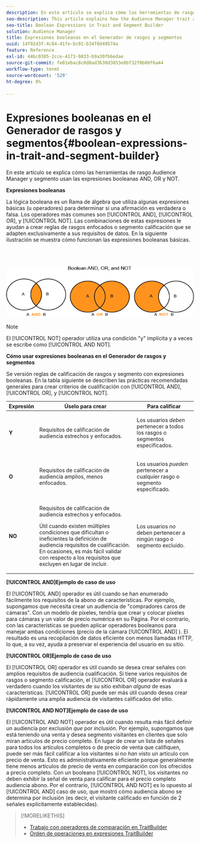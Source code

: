```yaml
---
description: En este artículo se explica cómo las herramientas de rasgo Audience Manager y segmento usan las expresiones booleanas AND, OR y NOT.
seo-description: This article explains how the Audience Manager trait and segment tools use the Boolean expressions AND, OR, and NOT.
seo-title: Boolean Expressions in Trait and Segment Builder
solution: Audience Manager
title: Expresiones booleanas en el Generador de rasgos y segmentos
uuid: 14f02d3f-4c84-41fe-bc91-b34f0d49574a
feature: Reference
exl-id: 44bc0385-2cce-4173-9833-b9a30fb6edae
source-git-commit: fe01ebac8c0d0ad3630d3853e0bf32f0b00f6a44
workflow-type: tm+mt
source-wordcount: '529'
ht-degree: 0%

---
```


# Expresiones booleanas en el Generador de rasgos y segmentos{#boolean-expressions-in-trait-and-segment-builder}

En este artículo se explica cómo las herramientas de rasgo Audience Manager y segmento usan las expresiones booleanas AND, OR y NOT.

<!-- 

c_tb_boolean.xml

 -->

**Expresiones booleanas**

La lógica booleana es un Rama de álgebra que utiliza algunas expresiones básicas (u operadores) para determinar si una afirmación es verdadera o falsa. Los operadores más comunes son [!UICONTROL AND], [!UICONTROL OR], y [!UICONTROL NOT]. Las combinaciones de estas expresiones le ayudan a crear reglas de rasgos enfocados o segmento calificación que se adapten exclusivamente a sus requisitos de datos. En la siguiente ilustración se muestra cómo funcionan las expresiones booleanas básicas.

<br> 

![](assets/BooleanOverview_small.png)

>[!NOTE]
>
>El [!UICONTROL NOT] operador utiliza una condición &quot;y&quot; implícita y a veces se escribe como [!UICONTROL AND NOT].

**Cómo usar expresiones booleanas en el Generador de rasgos y segmentos**

Se versión reglas de calificación de rasgos y segmento con expresiones booleanas. En la tabla siguiente se describen las prácticas recomendadas generales para crear criterios de cualificación con [!UICONTROL AND], [!UICONTROL OR], y [!UICONTROL NOT].

<table id="table_C762872C98F54C4A86A2F1C840A86657"> 
 <thead> 
  <tr> 
   <th colname="col1" class="entry"> Expresión </th> 
   <th colname="col2" class="entry"> Úselo para crear </th> 
   <th colname="col3" class="entry"> Para calificar </th> 
  </tr>
 </thead>
 <tbody> 
  <tr> 
   <td colname="col1"> <p><b><span class="wintitle"> Y</span></b> </p> </td> 
   <td colname="col2"> <p>Requisitos de calificación de audiencia estrechos y enfocados. </p> </td> 
   <td colname="col3"> <p>Los usuarios <i>deben</i> pertenecer a todos los rasgos o segmentos especificados. </p> </td> 
  </tr> 
  <tr> 
   <td colname="col1"> <p><b><span class="wintitle"> O</span></b> </p> </td> 
   <td colname="col2"> <p>Requisitos de calificación de audiencia amplios, menos enfocados. </p> </td> 
   <td colname="col3"> <p>Los usuarios <i>pueden</i> pertenecer a cualquier rasgo o segmento especificado. </p> </td> 
  </tr> 
  <tr> 
   <td colname="col1"> <p><b><span class="wintitle"> NO</span></b> </p> </td> 
   <td colname="col2"> <p>Requisitos de calificación de audiencia estrechos y enfocados. </p> <p>Útil cuando existen múltiples condiciones que dificultan o ineficientes la definición de audiencia requisitos de cualificación. En ocasiones, es más fácil validar con respecto a los requisitos que excluyen en lugar de incluir. </p> </td> 
   <td colname="col3"> <p>Los usuarios <i>no</i> deben pertenecer a ningún rasgo o segmento excluido. </p> </td> 
  </tr> 
 </tbody> 
</table>

**[!UICONTROL AND]Ejemplo de caso de uso**

El [!UICONTROL AND] operador es útil cuando se han enumerado fácilmente los requisitos de la abono de características. Por ejemplo, supongamos que necesita crear un audiencia de &quot;compradores caros de cámaras&quot;. Con un modelo de píxeles, tendría que crear y colocar píxeles para cámaras y un valor de precio numérica en su Página. Por el contrario, con las características se pueden aplicar operadores booleanos para manejar ambas condiciones (precio de la cámara [!UICONTROL AND] ). El resultado es una recopilación de datos eficiente con menos llamadas HTTP, lo que, a su vez, ayuda a preservar el experiencia del usuario en su sitio.

**[!UICONTROL OR]Ejemplo de caso de uso**

El [!UICONTROL OR] operador es útil cuando se desea crear señales con amplios requisitos de audiencia cualificación. Si tiene varios requisitos de rasgos o segmento calificación, el [!UICONTROL OR] operador evaluará a verdadero cuando los visitantes de su sitio exhiban *alguna* de esas características. [!UICONTROL OR] puede ser más útil cuando desea crear rápidamente una amplia audiencia de visitantes calificados del sitio.

**[!UICONTROL AND NOT]Ejemplo de caso de uso**

El [!UICONTROL AND NOT] operador es útil cuando resulta más fácil definir un audiencia por exclusión *que* por *inclusión*. Por ejemplo, supongamos que está teniendo una venta y desea segmento visitantes en clientes que solo miran artículos de precio completo. En lugar de crear un lista de señales para todos los artículos completos o de precio de venta que califiquen, puede ser más fácil calificar a los visitantes si no *han* visto un artículo con precio de venta. Esto es administrativamente eficiente porque generalmente tiene menos artículos de precio de venta en comparación con los ofrecidos a precio completo. Con un booleano [!UICONTROL NOT], los visitantes *no* deben exhibir la señal de venta para calificar para el precio completo audiencia abono. Por el contrario, [!UICONTROL AND NOT] es lo opuesto al [!UICONTROL AND] caso de uso, que mostró cómo audiencia abono se determina por inclusión (es decir, el visitante calificado en función de 2 señales explícitamente establecidas).

>[!MORELIKETHIS]
>
>* [Trabajo con operadores de comparación en TraitBuilder](../features/traits/trait-comparison-operators.md)
>* [Orden de operaciones en expresiones TraitBuilder](../features/traits/trait-operator-precedence.md)
